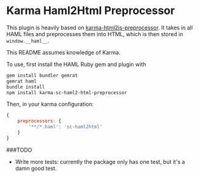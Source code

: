 # Karma Haml2Html Preprocessor
This plugin is heavily based on [karma-html2js-preprocessor](https://github.com/karma-runner/karma-html2js-preprocessor). It takes in all HAML files and preprocesses them into HTML, which is then stored in `window.__haml__`.

This README assumes knowledge of Karma.

To use, first install the HAML Ruby gem and plugin with
```bash
gem install bundler gemrat
gemrat haml
bundle install
npm install karma-sc-haml2-html-preprocessor
```

Then, in your karma configuration:
```javascript
{
    preprocessors: {
        '**/*.haml': 'sc-haml2html'
    }
}
```

###TODO
* Write more tests: currently the package only has one test, but it's a damn good test.

